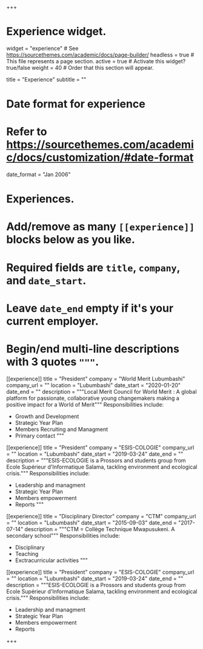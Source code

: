 +++
# Experience widget.
widget = "experience"  # See https://sourcethemes.com/academic/docs/page-builder/
headless = true  # This file represents a page section.
active = true  # Activate this widget? true/false
weight = 40  # Order that this section will appear.

title = "Experience"
subtitle = ""

# Date format for experience
#   Refer to https://sourcethemes.com/academic/docs/customization/#date-format
date_format = "Jan 2006"

# Experiences.
#   Add/remove as many `[[experience]]` blocks below as you like.
#   Required fields are `title`, `company`, and `date_start`.
#   Leave `date_end` empty if it's your current employer.
#   Begin/end multi-line descriptions with 3 quotes `"""`.
[[experience]]
  title = "President"
  company = "World Merit Lubumbashi"
  company_url = ""
  location = "Lubumbashi"
  date_start = "2020-01-20"
  date_end = ""
  description = """Local Merit Council for World Merit : A global platform for passionate, collaborative young changemakers making a positive impact for a World of Merit"""
  Responsibilities include:
  
  * Growth and Development
  * Strategic Year Plan
  * Members Recruiting and Managment 
  * Primary contact 
  """

[[experience]]
  title = "President"
  company = "ESIS-COLOGIE"
  company_url = ""
  location = "Lubumbashi"
  date_start = "2019-03-24"
  date_end = ""
  description = """ESIS-ECOLOGIE is a Prossors and students group from Ecole Supérieur d'Informatique Salama, tackling environment and ecological crisis."""
  Responsibilities include:
  
  * Leadership and managment
  * Strategic Year Plan
  * Members empowerment 
  * Reports 
  """

[[experience]]
  title = "Disciplinary Director"
  company = "CTM"
  company_url = ""
  location = "Lubumbashi"
  date_start = "2015-09-03"
  date_end = "2017-07-14"
  description = """CTM = Collège Technique Mwapusukeni. A secondary school"""
  Responsibilities include:
  
  * Disciplinary
  * Teaching
  * Exctracurricular activities
  """ 

[[experience]]
  title = "President"
  company = "ESIS-COLOGIE"
  company_url = ""
  location = "Lubumbashi"
  date_start = "2019-03-24"
  date_end = ""
  description = """ESIS-ECOLOGIE is a Prossors and students group from Ecole Supérieur d'Informatique Salama, tackling environment and ecological crisis."""
  Responsibilities include:
  
  * Leadership and managment
  * Strategic Year Plan
  * Members empowerment 
  * Reports 


+++
